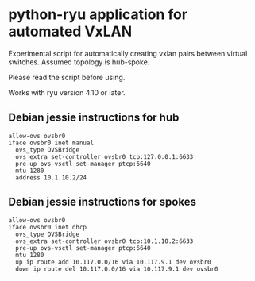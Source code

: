 python-ryu application for automated VxLAN
==========================================

Experimental script for automatically creating vxlan pairs between
virtual switches. Assumed topology is hub-spoke.

Please read the script before using.

Works with ryu version 4.10 or later.

Debian jessie instructions for hub
----------------------------------
```
allow-ovs ovsbr0
iface ovsbr0 inet manual
  ovs_type OVSBridge
  ovs_extra set-controller ovsbr0 tcp:127.0.0.1:6633
  pre-up ovs-vsctl set-manager ptcp:6640
  mtu 1280
  address 10.1.10.2/24
```

Debian jessie instructions for spokes
-------------------------------------
```
allow-ovs ovsbr0
iface ovsbr0 inet dhcp
  ovs_type OVSBridge
  ovs_extra set-controller ovsbr0 tcp:10.1.10.2:6633
  pre-up ovs-vsctl set-manager ptcp:6640
  mtu 1280
  up ip route add 10.117.0.0/16 via 10.117.9.1 dev ovsbr0 
  down ip route del 10.117.0.0/16 via 10.117.9.1 dev ovsbr0
```
